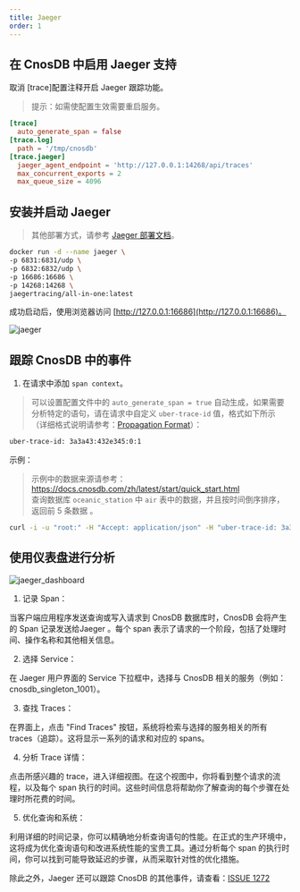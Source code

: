 ```yaml
---
title: Jaeger
order: 1
---
```



## 在 CnosDB 中启用 Jaeger 支持

取消 [trace]配置注释开启 Jaeger 跟踪功能。
> 提示：如需使配置生效需要重启服务。

```toml
[trace]
  auto_generate_span = false
[trace.log]
  path = '/tmp/cnosdb'
[trace.jaeger]
  jaeger_agent_endpoint = 'http://127.0.0.1:14268/api/traces'
  max_concurrent_exports = 2
  max_queue_size = 4096
```

## 安装并启动 Jaeger
> 其他部署方式，请参考 [Jaeger 部署文档](https://www.jaegertracing.io/docs/deployment/)。

```bash
docker run -d --name jaeger \
-p 6831:6831/udp \
-p 6832:6832/udp \
-p 16686:16686 \
-p 14268:14268 \
jaegertracing/all-in-one:latest
```

成功启动后，使用浏览器访问 [http://127.0.0.1:16686](http://127.0.0.1:16686)。

![jaeger](/_static/img/jaeger_setup.png)

## 跟踪 CnosDB 中的事件

1. 在请求中添加 `span context`。

> 可以设置配置文件中的 `auto_generate_span = true` 自动生成，如果需要分析特定的语句，请在请求中自定义 `uber-trace-id` 值，格式如下所示（详细格式说明请参考：[Propagation Format](https://www.jaegertracing.io/docs/1.46/client-libraries/#propagation-format)）：

```bash
uber-trace-id: 3a3a43:432e345:0:1
```

示例：

> 示例中的数据来源请参考：https://docs.cnosdb.com/zh/latest/start/quick_start.html \
> 查询数据库 `oceanic_station` 中 `air` 表中的数据，并且按时间倒序排序，返回前 5 条数据 。

```bash
curl -i -u "root:" -H "Accept: application/json" -H "uber-trace-id: 3a3a43:432e345:0:1" -XPOST "http://127.0.0.1:8902/api/v1/sql?db=oceanic_station&pretty=true" -d "select * from air order by time desc limit 5;"
```

## 使用仪表盘进行分析

![jaeger_dashboard](/_static/img/jaeger_dashboard.png)

1. 记录 Span：

当客户端应用程序发送查询或写入请求到 CnosDB 数据库时，CnosDB 会将产生的 Span 记录发送给Jaeger 。每个 span 表示了请求的一个阶段，包括了处理时间、操作名称和其他相关信息。

2. 选择 Service：

在 Jaeger 用户界面的 Service 下拉框中，选择与 CnosDB 相关的服务（例如：cnosdb_singleton_1001）。

3. 查找 Traces：

在界面上，点击 "Find Traces" 按钮，系统将检索与选择的服务相关的所有 traces（追踪）。这将显示一系列的请求和对应的 spans。

4. 分析 Trace 详情：

点击所感兴趣的 trace，进入详细视图。在这个视图中，你将看到整个请求的流程，以及每个 span 执行的时间。这些时间信息将帮助你了解查询的每个步骤在处理时所花费的时间。

5. 优化查询和系统：

利用详细的时间记录，你可以精确地分析查询语句的性能。在正式的生产环境中，这将成为优化查询语句和改进系统性能的宝贵工具。通过分析每个 span 的执行时间，你可以找到可能导致延迟的步骤，从而采取针对性的优化措施。

除此之外，Jaeger 还可以跟踪 CnosDB 的其他事件，请查看：[ISSUE 1272](https://github.com/cnosdb/cnosdb/issues/1272)